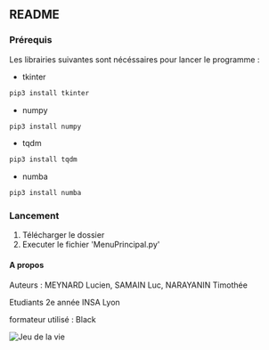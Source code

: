 ## README

### Prérequis

Les librairies suivantes sont nécéssaires pour lancer le programme :

- tkinter

```sh
pip3 install tkinter
```

- numpy

```sh
pip3 install numpy
```

- tqdm

```sh
pip3 install tqdm
```

- numba

```sh
pip3 install numba
```

### Lancement 

1. Télécharger le dossier 
2. Executer le fichier 'MenuPrincipal.py'

#### A propos

Auteurs : MEYNARD Lucien, SAMAIN Luc, NARAYANIN Timothée

Etudiants 2e année INSA Lyon

formateur utilisé : Black

![Jeu de la vie](https://cdn-icons-png.flaticon.com/512/4071/4071999.png "Jeu de la vie")
